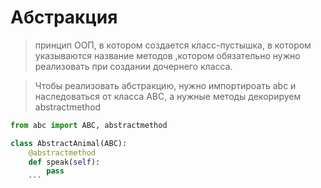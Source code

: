 # Абстракция 
>принцип ООП, в котором создается класс-пустышка, в котором указываются название методов ,котором обязательно нужно реализовать при создании дочернего класса.

> Чтобы реализовать абстракцию, нужно импортироать abc и наследоваться от класса ABC, а нужные методы декорируем abstractmethod

```py
from abc import ABC, abstractmethod

class AbstractAnimal(ABC):
    @abstractmethod
    def speak(self):
        pass
    ```